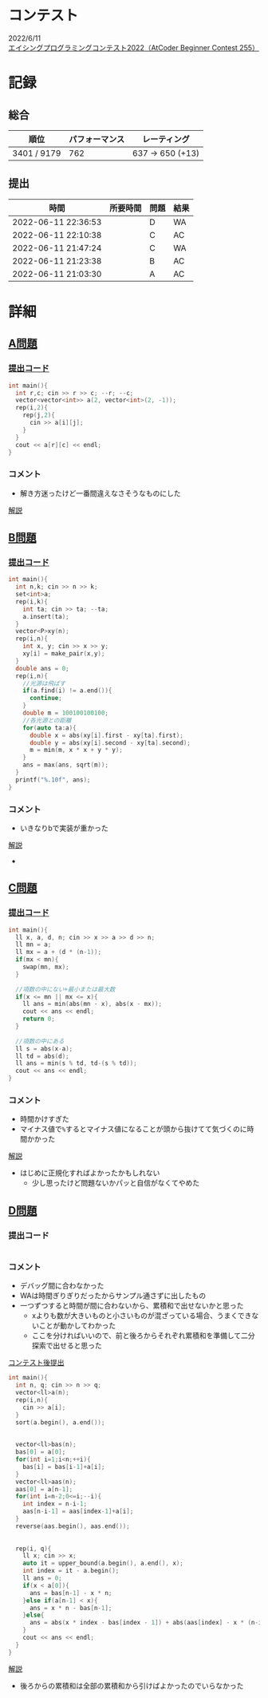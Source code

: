 # コンテスト
2022/6/11<br>
[エイシングプログラミングコンテスト2022（AtCoder Beginner Contest 255）](https://atcoder.jp/contests/abc255)

# 記録
## 総合
|  順位  |  パフォーマンス  | レーティング |
| ---- | ---- | ---- |
| 3401 / 9179 | 762 | 637 → 650 (+13) |

## 提出
|  時間  |  所要時間  |  問題  | 結果 |
| ---- | ---- | ---- | ---- |
| 2022-06-11 22:36:53 |  | D | WA |
| 2022-06-11 22:10:38 |  | C | AC |
| 2022-06-11 21:47:24 |  | C | WA |
| 2022-06-11 21:23:38 |  | B | AC |
| 2022-06-11 21:03:30 |  | A | AC |


# 詳細
## [A問題](https://atcoder.jp/contests/abc255/tasks/abc255_a)
### [提出コード](https://atcoder.jp/contests/abc255/submissions/32376577)
```c++
int main(){
  int r,c; cin >> r >> c; --r; --c;
  vector<vector<int>> a(2, vector<int>(2, -1));
  rep(i,2){
    rep(j,2){
      cin >> a[i][j];
    }
  }
  cout << a[r][c] << endl;
}
```

### コメント

* 解き方迷ったけど一番間違えなさそうなものにした

[解説](https://atcoder.jp/contests/abc255/editorial/4097)


## [B問題](https://atcoder.jp/contests/abc255/tasks/abc255_b)
### [提出コード](https://atcoder.jp/contests/abc255/submissions/32385912)
```c++
int main(){
  int n,k; cin >> n >> k;
  set<int>a;
  rep(i,k){
    int ta; cin >> ta; --ta;
    a.insert(ta);
  }
  vector<P>xy(n);
  rep(i,n){
    int x, y; cin >> x >> y;
    xy[i] = make_pair(x,y);
  }
  double ans = 0;
  rep(i,n){
    //光源は飛ばす
    if(a.find(i) != a.end()){
      continue;
    }
    double m = 100100100100;
    //各光源との距離
    for(auto ta:a){
      double x = abs(xy[i].first - xy[ta].first);
      double y = abs(xy[i].second - xy[ta].second);
      m = min(m, x * x + y * y);
    }
    ans = max(ans, sqrt(m));
  }
  printf("%.10f", ans);
}
```

### コメント

* いきなりbで実装が重かった

[解説](https://atcoder.jp/contests/abc255/editorial/4108)

* 


## [C問題](https://atcoder.jp/contests/abc255/tasks/abc255_c)
### [提出コード](https://atcoder.jp/contests/abc255/submissions/32404497)

```c++
int main(){
  ll x, a, d, n; cin >> x >> a >> d >> n;
  ll mn = a;
  ll mx = a + (d * (n-1));
  if(mx < mn){
    swap(mn, mx);
  }
 
  //項数の中にない+最小または最大数
  if(x <= mn || mx <= x){
    ll ans = min(abs(mn - x), abs(x - mx));
    cout << ans << endl;
    return 0;
  }
 
  //項数の中にある
  ll s = abs(x-a);
  ll td = abs(d);
  ll ans = min(s % td, td-(s % td)); 
  cout << ans << endl;
}
```

### コメント

* 時間かけすぎた
* マイナス値で```%```するとマイナス値になることが頭から抜けてて気づくのに時間かかった

[解説](https://atcoder.jp/contests/abc255/editorial/4111)

* はじめに正規化すればよかったかもしれない
    * 少し思ったけど問題ないかパッと自信がなくてやめた


## [D問題](https://atcoder.jp/contests/abc255/tasks/abc255_d)
### 提出コード

```c++

```

### コメント

* デバッグ間に合わなかった
* WAは時間ぎりぎりだったからサンプル通さずに出したもの
* 一つずつすると時間が間に合わないから、累積和で出せないかと思った
    * xよりも数が大きいものと小さいものが混ざっている場合、うまくできないことが動かしてわかった
    * ここを分ければいいので、前と後ろからそれぞれ累積和を準備して二分探索で出せると思った

[コンテスト後提出](https://atcoder.jp/contests/abc255/submissions/32416610)

```c++
int main(){
  int n, q; cin >> n >> q;
  vector<ll>a(n);
  rep(i,n){
    cin >> a[i];
  }
  sort(a.begin(), a.end());
 
  
  vector<ll>bas(n);
  bas[0] = a[0];
  for(int i=1;i<n;++i){
    bas[i] = bas[i-1]+a[i];
  }
  vector<ll>aas(n);
  aas[0] = a[n-1];
  for(int i=n-2;0<=i;--i){
    int index = n-i-1;
    aas[n-i-1] = aas[index-1]+a[i];
  }
  reverse(aas.begin(), aas.end());
 
 
  rep(i, q){
    ll x; cin >> x;
    auto it = upper_bound(a.begin(), a.end(), x);
    int index = it - a.begin();
    ll ans = 0;
    if(x < a[0]){
      ans = bas[n-1] - x * n;
    }else if(a[n-1] < x){
      ans = x * n - bas[n-1];
    }else{
      ans = abs(x * index - bas[index - 1]) + abs(aas[index] - x * (n-index));
    }
    cout << ans << endl;
  }
}
```

[解説](https://atcoder.jp/contests/abc255/editorial/4109)

* 後ろからの累積和は全部の累積和から引けばよかったのでいらなかった